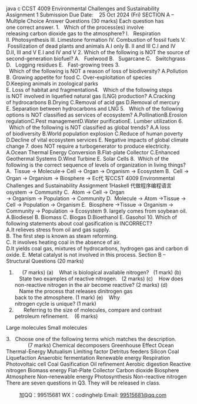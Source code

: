 java c
CCST 4009 Environmental Challenges and Sustainability
Assignment 1
Submission Due Date:    25 Oct 2024 (Fri)
SECTION A – Multiple Choice Answer Questions (30 marks)
Each question has one correct answer.
1.   Which of the process(es) involve releasing carbon dioxide gas to the atmosphere?
I.   Respiration
II. Photosynthesis
III. Limestone formation
IV. Combustion of fossil fuels
V.  Fossilization of dead plants and animals
A.I only
B. II and III C.I and IV
D.II, III and V
E.I and IV and V
2. Which of the following is NOT the source of second-generation biofuel?
A.   Fuelwood
B.   Sugarcane
C.   Switchgrass
D.   Logging residues
E.   Fast-growing trees
3.   Which of the following is NOT a reason of loss of biodiversity?
A.Pollution
B. Growing appetite for food
C. Over-exploitation of species
D.Keeping animals in zoological parks
E. Loss of habitat and fragmentation4.   Which of the following steps is NOT involved in liquefied natural gas (LNG) production?
A.Cracking of hydrocarbons
B.Drying
C.Removal of acid gas
D.Removal of mercury
E. Separation between hydrocarbons and LNG
5.   Which of the following options is NOT classified as services of ecosystem?
A.PollinationB.Erosion regulationC.Pest managementD.Water purificationE. Lumber utilization
6.   Which of the following is NOT classified as global trends?
A.A loss of biodiversity
B.World population explosion
C.Reduce of human poverty
D.Decline of vital ecosystem services
E. Negative impacts of global climate change
7.   does NOT require a turbogenerator to produce electricity.
A.Ocean Thermal Energy Conversion
B.Flat-plate Collector
C.Enhanced Geothermal Systems
D.Wind Turbine
E. Solar Cells
8.  Which of the following is the correct sequence of levels of organization in living things?
A.  Tissue → Molecule→ Cell → Organ → Organism → Ecosystem
B.  Cell → Organ → Organism → Biosphere → Ec代 写CCST 4009 Environmental Challenges and Sustainability Assignment 1Haskell
代做程序编程语言osystem → Community
C.  Atom → Cell → Organ → Organism → Population → Community
D.  Molecule → Atom →Tissue → Cell → Population → Organism
E.  Biosphere →Tissue → Organism → Community → Population → Ecosystem
9.   largely comes from soybean oil.
A.Biodiesel
B. Biomass
C. Biogas
D.Bioethanol
E. Gasohol
10. Which of following statements about coal gasification is INCORRECT?
A.It relieves stress from oil and gas supply.
B. The first step is known as steam reforming.
C. It involves heating coal in the absence of air.
D.It yields coal gas, mixtures of hydrocarbons, hydrogen gas and carbon dioxide.
E. Metal catalyst is not involved in this process.
Section B – Structural Questions (20 marks)
1.      (7 marks)
(a)    What is biological available nitrogen?   (1 mark)
(b)    State two examples of reactive nitrogen.   (2 marks)
(c)    How does non-reactive nitrogen in the air become reactive? (2 marks)
(d)    Name the process that releases dinitrogen gas back to the atmosphere. (1 mark)
(e)    Why nitrogen cycle is unique? (1 mark)
2.       Referring to the size of molecules, compare and contrast petroleum refinement.    (6 marks)

Large molecules
Small molecules















3.   Choose one of the following terms which matches the description.                         (7 marks)
Chemical decomposers
Greenhouse Effect
Ocean Thermal-Energy
Mutualism
Limiting factor
Detritus feeders
Silicon
Coal Liquefaction
Anaerobic fermentation
Renewable energy
Respiration
Photovoltaic cell
Coal Gasification
Oil refinement
Aerobic digestion
Reactive nitrogen
Biomass energy
Flat-Plate Collector
Carbon dioxide
Biosphere
Atmosphere
Non-renewable energy
Photosynthesis
Non-reactive nitrogen
There are seven questions in Q3. They will be released in class.





         
加QQ：99515681  WX：codinghelp  Email: 99515681@qq.com
